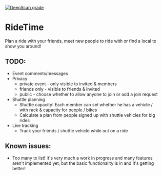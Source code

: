 [![DeepScan grade](https://deepscan.io/api/teams/2619/projects/3822/branches/32843/badge/grade.svg)](https://deepscan.io/dashboard#view=project&tid=2619&pid=3822&bid=32843)

# RideTime
Plan a ride with your friends, meet new people to ride with or find a local to show you around!

## TODO:
- Event comments/messages
- Privacy
  - private event - only visible to invited & members
  - friends only - visible to friends & invited
  - public - choose whether to allow anyone to join or add a join request
- Shuttle planning
  - Shuttle capacity! Each member can set whether he has a vehicle / with rack & capacity for people / bikes
  - Calculate a plan from people signed up with shuttle vehicles for big rides
- Live tracking
  - Track your friends / shuttle vehicle while out on a ride

## Known issues:
- Too many to list! It's very much a work in progress and many features aren't implemented yet, but the basic functionality is in and it's getting better!
